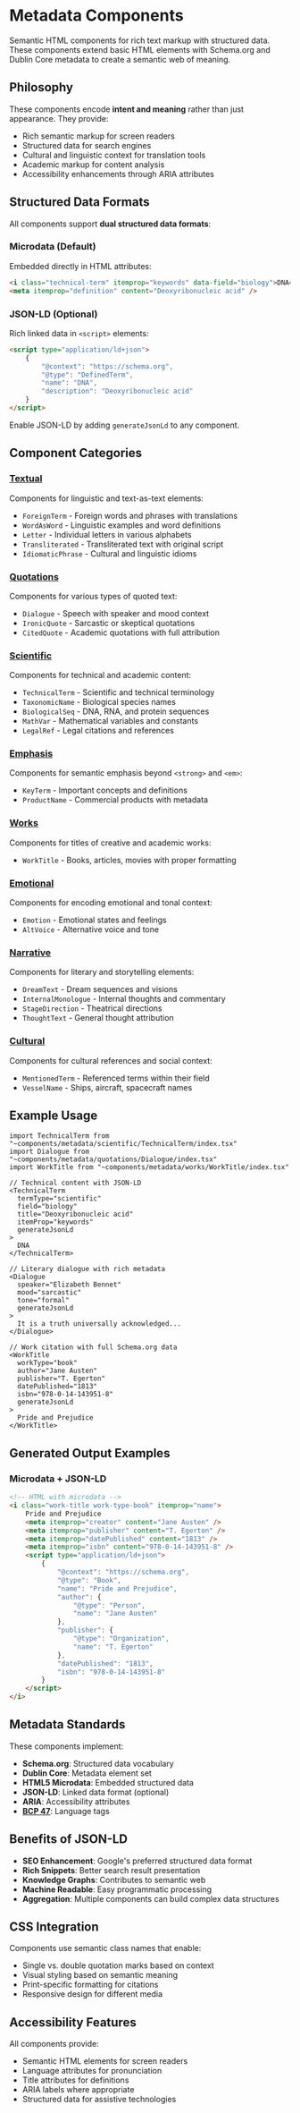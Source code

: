 # Metadata Components

Semantic HTML components for rich text markup with structured data. These components extend basic HTML elements with Schema.org and Dublin Core metadata to create a semantic web of meaning.

## Philosophy

These components encode **intent and meaning** rather than just appearance. They provide:

- Rich semantic markup for screen readers
- Structured data for search engines
- Cultural and linguistic context for translation tools
- Academic markup for content analysis
- Accessibility enhancements through ARIA attributes

## Structured Data Formats

All components support **dual structured data formats**:

### Microdata (Default)

Embedded directly in HTML attributes:

```html
<i class="technical-term" itemprop="keywords" data-field="biology">DNA</i>
<meta itemprop="definition" content="Deoxyribonucleic acid" />
```

### JSON-LD (Optional)

Rich linked data in `<script>` elements:

```html
<script type="application/ld+json">
	{
		"@context": "https://schema.org",
		"@type": "DefinedTerm",
		"name": "DNA",
		"description": "Deoxyribonucleic acid"
	}
</script>
```

Enable JSON-LD by adding `generateJsonLd` to any component.

## Component Categories

### [Textual](./textual/README.md)

Components for linguistic and text-as-text elements:

- `ForeignTerm` - Foreign words and phrases with translations
- `WordAsWord` - Linguistic examples and word definitions
- `Letter` - Individual letters in various alphabets
- `Transliterated` - Transliterated text with original script
- `IdiomaticPhrase` - Cultural and linguistic idioms

### [Quotations](./quotations/README.md)

Components for various types of quoted text:

- `Dialogue` - Speech with speaker and mood context
- `IronicQuote` - Sarcastic or skeptical quotations
- `CitedQuote` - Academic quotations with full attribution

### [Scientific](./scientific/README.md)

Components for technical and academic content:

- `TechnicalTerm` - Scientific and technical terminology
- `TaxonomicName` - Biological species names
- `BiologicalSeq` - DNA, RNA, and protein sequences
- `MathVar` - Mathematical variables and constants
- `LegalRef` - Legal citations and references

### [Emphasis](./emphasis/README.md)

Components for semantic emphasis beyond `<strong>` and `<em>`:

- `KeyTerm` - Important concepts and definitions
- `ProductName` - Commercial products with metadata

### [Works](./works/README.md)

Components for titles of creative and academic works:

- `WorkTitle` - Books, articles, movies with proper formatting

### [Emotional](./emotional/README.md)

Components for encoding emotional and tonal context:

- `Emotion` - Emotional states and feelings
- `AltVoice` - Alternative voice and tone

### [Narrative](./narrative/README.md)

Components for literary and storytelling elements:

- `DreamText` - Dream sequences and visions
- `InternalMonologue` - Internal thoughts and commentary
- `StageDirection` - Theatrical directions
- `ThoughtText` - General thought attribution

### [Cultural](./cultural/README.md)

Components for cultural references and social context:

- `MentionedTerm` - Referenced terms within their field
- `VesselName` - Ships, aircraft, spacecraft names

## Example Usage

```tsx
import TechnicalTerm from "~components/metadata/scientific/TechnicalTerm/index.tsx"
import Dialogue from "~components/metadata/quotations/Dialogue/index.tsx"
import WorkTitle from "~components/metadata/works/WorkTitle/index.tsx"

// Technical content with JSON-LD
<TechnicalTerm 
  termType="scientific" 
  field="biology" 
  title="Deoxyribonucleic acid"
  itemProp="keywords"
  generateJsonLd
>
  DNA
</TechnicalTerm>

// Literary dialogue with rich metadata
<Dialogue 
  speaker="Elizabeth Bennet" 
  mood="sarcastic" 
  tone="formal"
  generateJsonLd
>
  It is a truth universally acknowledged...
</Dialogue>

// Work citation with full Schema.org data
<WorkTitle 
  workType="book" 
  author="Jane Austen" 
  publisher="T. Egerton"
  datePublished="1813"
  isbn="978-0-14-143951-8"
  generateJsonLd
>
  Pride and Prejudice
</WorkTitle>
```

## Generated Output Examples

### Microdata + JSON-LD

```html
<!-- HTML with microdata -->
<i class="work-title work-type-book" itemprop="name">
	Pride and Prejudice
	<meta itemprop="creator" content="Jane Austen" />
	<meta itemprop="publisher" content="T. Egerton" />
	<meta itemprop="datePublished" content="1813" />
	<meta itemprop="isbn" content="978-0-14-143951-8" />
	<script type="application/ld+json">
		{
			"@context": "https://schema.org",
			"@type": "Book",
			"name": "Pride and Prejudice",
			"author": {
				"@type": "Person",
				"name": "Jane Austen"
			},
			"publisher": {
				"@type": "Organization",
				"name": "T. Egerton"
			},
			"datePublished": "1813",
			"isbn": "978-0-14-143951-8"
		}
	</script>
</i>
```

## Metadata Standards

These components implement:

- **Schema.org**: Structured data vocabulary
- **Dublin Core**: Metadata element set
- **HTML5 Microdata**: Embedded structured data
- **JSON-LD**: Linked data format (optional)
- **ARIA**: Accessibility attributes
- **[BCP 47](./BCP-47.md)**: Language tags

## Benefits of JSON-LD

- **SEO Enhancement**: Google's preferred structured data format
- **Rich Snippets**: Better search result presentation
- **Knowledge Graphs**: Contributes to semantic web
- **Machine Readable**: Easy programmatic processing
- **Aggregation**: Multiple components can build complex data structures

## CSS Integration

Components use semantic class names that enable:

- Single vs. double quotation marks based on context
- Visual styling based on semantic meaning
- Print-specific formatting for citations
- Responsive design for different media

## Accessibility Features

All components provide:

- Semantic HTML elements for screen readers
- Language attributes for pronunciation
- Title attributes for definitions
- ARIA labels where appropriate
- Structured data for assistive technologies
